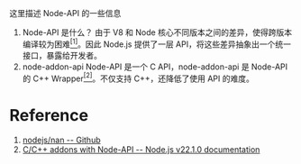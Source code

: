 这里描述 Node-API 的一些信息

1. Node-API 是什么？
   由于 V8 和 Node 核心不同版本之间的差异，使得跨版本编译较为困难<a href="#r1"><sup>[1]</sup></a>。因此 Node.js 提供了一层 API，将这些差异抽象出一个统一接口，暴露给开发者。
2. node-addon-api
   Node-API 是一个 C API，node-addon-api 是 Node-API 的 C++ Wrapper<a href="#r2"><sup>[2]</sup></a>。不仅支持 C++，还降低了使用 API 的难度。

# Reference

1. <a id="r1" href="https://github.com/nodejs/nan?tab=readme-ov-file#:~:text=Thanks%20to%20the%20crazy%20changes">nodejs/nan -- Github</a>
2. <a id="r2" href="https://nodejs.org/docs/latest/api/n-api.html#node-api:~:text=C%2B%2B%20wrapper%20module%20called%20node%2Daddon%2Dapi"> C/C++ addons with Node-API -- Node.js v22.1.0 documentation </a>
